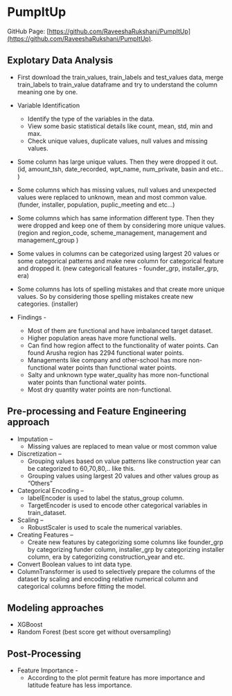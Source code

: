 # PumpItUp
GitHub Page: [https://github.com/RaveeshaRukshani/PumpItUp](https://github.com/RaveeshaRukshani/PumpItUp).

## Explotary Data Analysis
- First download the train_values, train_labels and test_values data, merge train_labels to train_value   dataframe and try to understand the column meaning one by one.
- Variable Identification
  - Identify the type of the variables in the data.
  - View some basic statistical details like count, mean, std, min and max.
  - Check unique values, duplicate values, null values and missing values.
- Some column has large unique values. Then they were dropped it out. (id, amount_tsh, date_recorded, wpt_name, num_private, basin and etc.. )
- Some columns which has missing values, null values and unexpected values were replaced to unknown, mean and most common value. (funder, installer, population, puplic_meeting and etc…)
- Some columns which has same information different type. Then they were dropped and keep one of them by considering more unique values. (region and region_code, scheme_management, management and management_group )
- Some values in columns can be categorized using largest 20 values or some categorical patterns and make new column for categorical feature and dropped it. (new categoricall features - founder_grp, installer_grp, era)
- Some columns has lots of spelling mistakes and that create more unique values. So by considering those spelling mistakes create new categories. (installer)  

- Findings -
  - Most of them are functional and have imbalanced target dataset.
  - Higher population areas have more functional wells.
  - Can find how region affect to the functionality of water points. Can found Arusha region has 2294 functional water points.
  - Managements like company and other-school has more non-functional water points than functional water points.
  - Salty and unknown type water_quality has more non-functional water points than functional water points.
  - Most dry quantity water points are non-functional.

## Pre-processing and Feature Engineering approach
- Imputation – 
  - Missing values are replaced to mean value or most common value
- Discretization – 
  - Grouping values based on value patterns like construction year can be categorized to 60,70,80,.. like this.
  - Grouping values using largest 20 values and other values group as “Others”
- Categorical Encoding – 
  - labelEncoder is used to label the status_group column.
  - TargetEncoder is used to encode other categorical variables in train_dataset.
- Scaling – 
  - RobustScaler is used to scale the numerical variables.
- Creating Features –
  - Create new features by categorizing some columns like founder_grp by categorizing funder column, installer_grp by categorizing installer column, era by categorizing construction_year and etc.
- Convert Boolean values to int data type.
- ColumnTransformer is used to selectively prepare the columns of the dataset by scaling and encoding relative numerical column and categorical columns before fitting the model.

## Modeling approaches
- XGBoost
- Random Forest (best score get without oversampling)

## Post-Processing
- Feature Importance - 
  - According to the plot permit feature has more importance and latitude feature has less importance.



